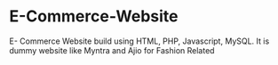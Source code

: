 # E-Commerce-Website
E- Commerce Website build using HTML, PHP, Javascript, MySQL. It is dummy website like Myntra and Ajio for Fashion Related
